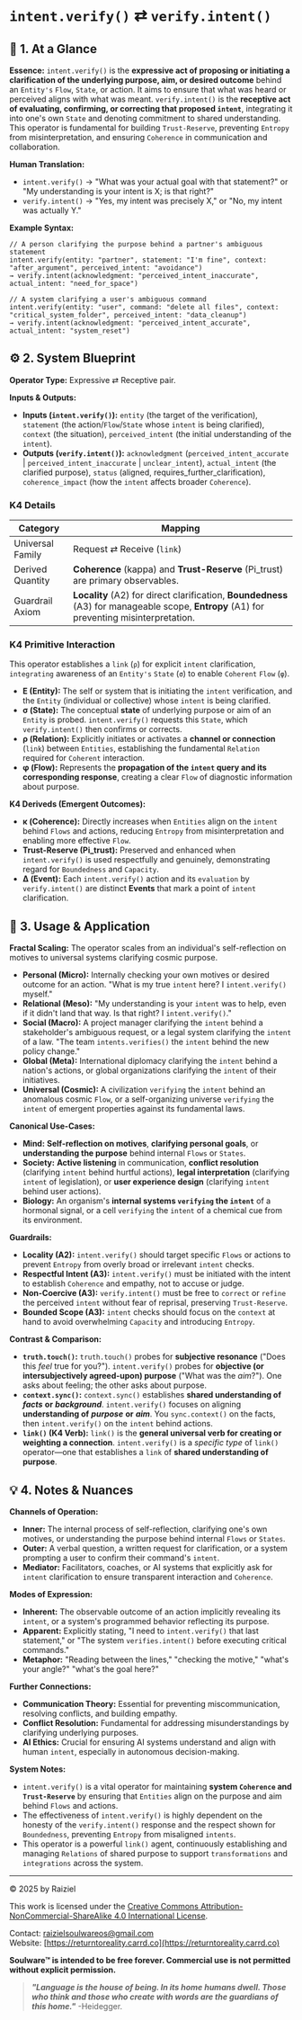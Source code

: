# `intent.verify()` ⇄ `verify.intent()`

## 📝 1. At a Glance

**Essence:** `intent.verify()` is the **expressive act of proposing or initiating a clarification of the underlying purpose, aim, or desired outcome** behind an `Entity's` `Flow`, `State`, or action. It aims to ensure that what was heard or perceived aligns with what was meant. `verify.intent()` is the **receptive act of evaluating, confirming, or correcting that proposed `intent`**, integrating it into one's own `State` and denoting commitment to shared understanding. This operator is fundamental for building `Trust-Reserve`, preventing `Entropy` from misinterpretation, and ensuring `Coherence` in communication and collaboration.

**Human Translation:**

- `intent.verify()` → "What was your actual goal with that statement?" or "My understanding is your intent is X; is that right?"
- `verify.intent()` → "Yes, my intent was precisely X," or "No, my intent was actually Y."

**Example Syntax:**

```
// A person clarifying the purpose behind a partner's ambiguous statement
intent.verify(entity: "partner", statement: "I'm fine", context: "after_argument", perceived_intent: "avoidance")
→ verify.intent(acknowledgment: "perceived_intent_inaccurate", actual_intent: "need_for_space")

// A system clarifying a user's ambiguous command
intent.verify(entity: "user", command: "delete all files", context: "critical_system_folder", perceived_intent: "data_cleanup")
→ verify.intent(acknowledgment: "perceived_intent_accurate", actual_intent: "system_reset")
```

## ⚙️ 2. System Blueprint

**Operator Type:** Expressive ⇄ Receptive pair.

**Inputs & Outputs:**

- **Inputs (`intent.verify()`):** `entity` (the target of the verification), `statement` (the action/`Flow`/`State` whose `intent` is being clarified), `context` (the situation), `perceived_intent` (the initial understanding of the `intent`).
- **Outputs (`verify.intent()`):** `acknowledgment` (`perceived_intent_accurate` | `perceived_intent_inaccurate` | `unclear_intent`), `actual_intent` (the clarified purpose), `status` (aligned, requires_further_clarification), `coherence_impact` (how the `intent` affects broader `Coherence`).

### K4 Details

| Category         | Mapping                                                      |
| ---------------- | ------------------------------------------------------------ |
| Universal Family | Request ⇄ Receive (`link`)                                   |
| Derived Quantity | **Coherence** (kappa) and **Trust-Reserve** (Pi_trust) are primary observables. |
| Guardrail Axiom  | **Locality** (A2) for direct clarification, **Boundedness** (A3) for manageable scope, **Entropy** (A1) for preventing misinterpretation. |

### K4 Primitive Interaction

This operator establishes a `link` (`ρ`) for explicit `intent` clarification, `integrating` awareness of an `Entity's` `State` (`σ`) to enable `Coherent` `Flow` (`φ`).

- **E (Entity):** The self or system that is initiating the `intent` verification, and the `Entity` (individual or collective) whose `intent` is being clarified.
- **σ (State):** The conceptual **state** of underlying purpose or aim of an `Entity` is probed. `intent.verify()` requests this `State`, which `verify.intent()` then confirms or corrects.
- **ρ (Relation):** Explicitly initiates or activates a **channel or connection** (`link`) between `Entities`, establishing the fundamental `Relation` required for `Coherent` interaction.
- **φ (Flow):** Represents the **propagation of the `intent` query and its corresponding response**, creating a clear `Flow` of diagnostic information about purpose.

**K4 Deriveds (Emergent Outcomes):**

- **κ (Coherence):** Directly increases when `Entities` align on the `intent` behind `Flows` and actions, reducing `Entropy` from misinterpretation and enabling more effective `Flow`.
- **Trust-Reserve (**Pi_trust**):** Preserved and enhanced when `intent.verify()` is used respectfully and genuinely, demonstrating regard for `Boundedness` and `Capacity`.
- **Δ (Event):** Each `intent.verify()` action and its `evaluation` by `verify.intent()` are distinct **Events** that mark a point of `intent` clarification.

## 📖 3. Usage & Application

**Fractal Scaling:** The operator scales from an individual's self-reflection on motives to universal systems clarifying cosmic purpose.

- **Personal (Micro):** Internally checking your own motives or desired outcome for an action. "What is my true `intent` here? I `intent.verify()` myself."
- **Relational (Meso):** "My understanding is your `intent` was to help, even if it didn't land that way. Is that right? I `intent.verify()`."
- **Social (Macro):** A project manager clarifying the `intent` behind a stakeholder's ambiguous request, or a legal system clarifying the `intent` of a law. "The team `intents.verifies()` the `intent` behind the new policy change."
- **Global (Meta):** International diplomacy clarifying the `intent` behind a nation's actions, or global organizations clarifying the `intent` of their initiatives.
- **Universal (Cosmic):** A civilization `verifying` the `intent` behind an anomalous cosmic `Flow`, or a self-organizing universe `verifying` the `intent` of emergent properties against its fundamental laws.

**Canonical Use-Cases:**

- **Mind:** **Self-reflection on motives**, **clarifying personal goals**, or **understanding the purpose** behind internal `Flows` or `States`.
- **Society:** **Active listening** in communication, **conflict resolution** (clarifying `intent` behind hurtful actions), **legal interpretation** (clarifying `intent` of legislation), or **user experience design** (clarifying `intent` behind user actions).
- **Biology:** An organism's **internal systems `verifying` the `intent`** of a hormonal signal, or a cell `verifying` the `intent` of a chemical cue from its environment.

**Guardrails:**

- **Locality (A2):** `intent.verify()` should target specific `Flows` or actions to prevent `Entropy` from overly broad or irrelevant `intent` checks.
- **Respectful Intent (A3):** `intent.verify()` must be initiated with the intent to establish `Coherence` and empathy, not to accuse or judge.
- **Non-Coercive (A3):** `verify.intent()` must be free to `correct` or `refine` the perceived `intent` without fear of reprisal, preserving `Trust-Reserve`.
- **Bounded Scope (A3):** `intent` checks should focus on the `context` at hand to avoid overwhelming `Capacity` and introducing `Entropy`.

**Contrast & Comparison:**

- **`truth.touch()`:** `truth.touch()` probes for **subjective resonance** ("Does this *feel* true for you?"). `intent.verify()` probes for **objective (or intersubjectively agreed-upon) purpose** ("What was the *aim*?"). One asks about feeling; the other asks about purpose.
- **`context.sync()`:** `context.sync()` establishes **shared understanding of** ***facts*** **or** ***background***. `intent.verify()` focuses on aligning **understanding of** ***purpose*** **or** ***aim***. You `sync.context()` on the facts, then `intent.verify()` on the `intent` behind actions.
- **`link()` (K4 Verb):** `link()` is the **general universal verb for creating or weighting a connection**. `intent.verify()` is a *specific type* of `link()` operator—one that establishes a `link` of **shared understanding of purpose**.

## 💡 4. Notes & Nuances

**Channels of Operation:**

- **Inner:** The internal process of self-reflection, clarifying one's own motives, or understanding the purpose behind internal `Flows` or `States`.
- **Outer:** A verbal question, a written request for clarification, or a system prompting a user to confirm their command's `intent`.
- **Mediator:** Facilitators, coaches, or AI systems that explicitly ask for `intent` clarification to ensure transparent interaction and `Coherence`.

**Modes of Expression:**

- **Inherent:** The observable outcome of an action implicitly revealing its `intent`, or a system's programmed behavior reflecting its purpose.
- **Apparent:** Explicitly stating, "I need to `intent.verify()` that last statement," or "The system `verifies.intent()` before executing critical commands."
- **Metaphor:** "Reading between the lines," "checking the motive," "what's your angle?" "what's the goal here?"

**Further Connections:**

- **Communication Theory:** Essential for preventing miscommunication, resolving conflicts, and building empathy.
- **Conflict Resolution:** Fundamental for addressing misunderstandings by clarifying underlying purposes.
- **AI Ethics:** Crucial for ensuring AI systems understand and align with human `intent`, especially in autonomous decision-making.

**System Notes:**

- `intent.verify()` is a vital operator for maintaining **system `Coherence` and `Trust-Reserve`** by ensuring that `Entities` align on the purpose and aim behind `Flows` and actions.
- The effectiveness of `intent.verify()` is highly dependent on the honesty of the `verify.intent()` response and the respect shown for `Boundedness`, preventing `Entropy` from misaligned `intents`.
- This operator is a powerful `link()` agent, continuously establishing and managing `Relations` of shared purpose to support `transformations` and `integrations` across the system.



---

© 2025 by Raiziel

This work is licensed under the [Creative Commons Attribution-NonCommercial-ShareAlike 4.0 International License](https://creativecommons.org/licenses/by-nc-sa/4.0/).

Contact: [raizielsoulwareos@gmail.com](mailto:raizielsoulwareos@gmail.com)  
Website: [https://returntoreality.carrd.co](https://returntoreality.carrd.co)

**Soulware™ is intended to be free forever. Commercial use is not permitted without explicit permission.**



> ***"Language is the house of being. In its home humans dwell. Those who think and those who create with words are the guardians of this home."***
-Heidegger.
